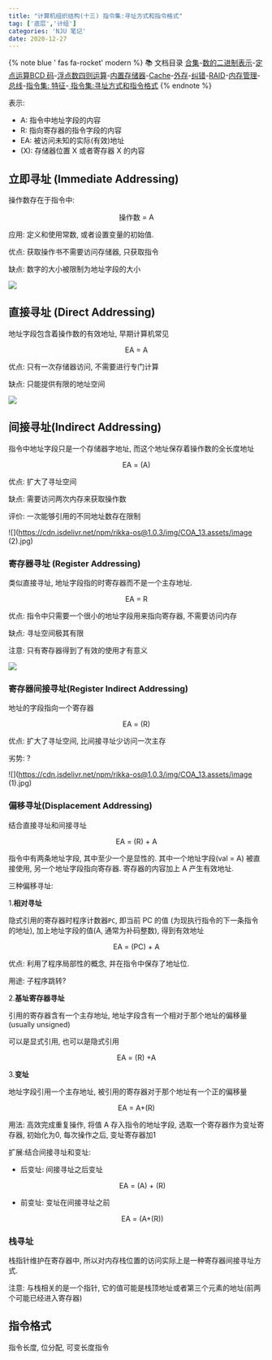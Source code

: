```yaml
---
title: "计算机组织结构(十三) 指令集:寻址方式和指令格式"
tag: ['底层','计组']
categories: 'NJU 笔记'
date: 2020-12-27
---
```


{% note blue ' fas fa-rocket' modern %}
📚 文档目录
<a href="/2020/12/27/计算机组织结构/COA_00">合集</a>-<a href="/2020/12/27/计算机组织结构/COA_01">数的二进制表示</a>-<a href="/2020/12/27/计算机组织结构/COA_02">定点运算</a><a href="/2020/12/27/计算机组织结构/COA_03">BCD 码</a>-<a href="/2020/12/27/计算机组织结构/COA_04">浮点数四则运算</a>-<a href="/2020/12/27/计算机组织结构/COA_05">内置存储器</a>-<a href="/2020/12/27/计算机组织结构/COA_06">Cache</a>-<a href="/2020/12/27/计算机组织结构/COA_07">外存</a>-<a href="/2020/12/27/计算机组织结构/COA_08">纠错</a>-<a href="/2020/12/27/计算机组织结构/COA_09">RAID</a>-<a href="/2020/12/27/计算机组织结构/COA_10">内存管理</a>-<a href="/2020/12/27/计算机组织结构/COA_11">总线</a>-<a href="/2020/12/27/计算机组织结构/COA_12">指令集: 特征</a>-<a href="/2020/12/27/计算机组织结构/COA_13"> 指令集:寻址方式和指令格式</a>
{% endnote %}



表示:

+ A: 指令中地址字段的内容
+ R: 指向寄存器的指令字段的内容
+ EA: 被访问未知的实际(有效)地址
+ (X): 存储器位置 X 或者寄存器 X 的内容

## 立即寻址 (Immediate Addressing)

操作数存在于指令中:

<center>操作数 = A</center>

应用: 定义和使用常数, 或者设置变量的初始值.

优点: 获取操作书不需要访问存储器, 只获取指令

缺点: 数字的大小被限制为地址字段的大小

![](https://cdn.jsdelivr.net/npm/rikka-os@1.0.3/img/COA_13.assets/image%20(2).jpg)

## 直接寻址 (Direct Addressing)

地址字段包含着操作数的有效地址, 早期计算机常见

<center>
    EA = A
</center>

优点: 只有一次存储器访问, 不需要进行专门计算

缺点: 只能提供有限的地址空间

![](https://cdn.jsdelivr.net/npm/rikka-os@1.0.3/img/COA_13.assets/8ff6aaf8a8134196fe5e560e0b8b8105b51e453a.jpg)

## 间接寻址(Indirect Addressing)

指令中地址字段只是一个存储器字地址, 而这个地址保存着操作数的全长度地址

<center>
    EA = (A)
</center>


优点: 扩大了寻址空间

缺点: 需要访问两次内存来获取操作数

评价: 一次能够引用的不同地址数存在限制

![](https://cdn.jsdelivr.net/npm/rikka-os@1.0.3/img/COA_13.assets/image (2).jpg)

### 寄存器寻址 (Register Addressing)

类似直接寻址, 地址字段指的时寄存器而不是一个主存地址.

<center>
    EA = R
</center>




优点: 指令中只需要一个很小的地址字段用来指向寄存器, 不需要访问内存

缺点: 寻址空间极其有限

注意: 只有寄存器得到了有效的使用才有意义

![](https://cdn.jsdelivr.net/npm/rikka-os@1.0.3/img/COA_13.assets/image.jpg)

### 寄存器间接寻址(Register Indirect Addressing)

地址的字段指向一个寄存器

<center>
    EA = (R)
</center>


优点: 扩大了寻址空间, 比间接寻址少访问一次主存

劣势: ?

![](https://cdn.jsdelivr.net/npm/rikka-os@1.0.3/img/COA_13.assets/image (1).jpg)

### 偏移寻址(Displacement Addressing)

结合直接寻址和间接寻址

<center>
    EA = (R) + A
</center>


指令中有两条地址字段, 其中至少一个是显性的. 其中一个地址字段(val = A) 被直接使用, 另一个地址字段指向寄存器. 寄存器的内容加上 A 产生有效地址.

三种偏移寻址:

1.**相对寻址**

隐式引用的寄存器时程序计数器`PC`, 即当前 PC 的值 (为现执行指令的下一条指令的地址), 加上地址字段的值(A, 通常为补码整数), 得到有效地址

<center>
    EA = (PC) + A
</center>


优点: 利用了程序局部性的概念, 并在指令中保存了地址位.

用途: 子程序跳转?

2.**基址寄存器寻址**

引用的寄存器含有一个主存地址, 地址字段含有一个相对于那个地址的偏移量(usually unsigned)

可以是显式引用, 也可以是隐式引用

<center>
    EA = (R) +A
</center>


3.**变址**

地址字段引用一个主存地址, 被引用的寄存器对于那个地址有一个正的偏移量

<center>
    EA = A+(R)
</center>

用法: 高效完成重复操作, 将值 A 存入指令的地址字段, 选取一个寄存器作为变址寄存器, 初始化为0, 每次操作之后, 变址寄存器加1

扩展:结合间接寻址和变址:

+ 后变址: 间接寻址之后变址

  <center>
      EA = (A) + (R)
  </center>

+ 前变址: 变址在间接寻址之前

  <center>
      EA = (A+(R))
  </center>

### 栈寻址

栈指针维护在寄存器中, 所以对内存栈位置的访问实际上是一种寄存器间接寻址方式.

注意: 与栈相关的是一个指针, 它的值可能是栈顶地址或者第三个元素的地址(前两个可能已经进入寄存器)

## 指令格式

指令长度, 位分配, 可变长度指令

